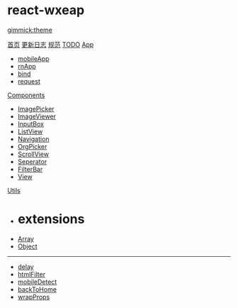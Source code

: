 # react-wxeap
[gimmick:theme](yeti)

[首页](index.md)
[更新日志](CHANGELOG.md)
[规范](RULES.md)
[TODO](TODO.md)
[App]()

* [mobileApp](./app/mobileApp.md)
* [rnApp](./app/rnApp.md)
* [bind](./app/bind.md)
* [request](./app/request.md)

[Components]()

* [ImagePicker](./components/ImagePicker.md)
* [ImageViewer](./components/ImageViewer.md)
* [InputBox](./components/InputBox.md)
* [ListView](./components/ListView.md)
* [Navigation](./components/Navigation.md)
* [OrgPicker](./components/OrgPicker.md)
* [ScrollView](./components/ScrollView.md)
* [Seperator](./components/Seperator.md)
* [FilterBar](./components/FilterBar.md)
* [View](./components/View.md)

[Utils]()

* # extensions
* [Array](./utils/extensions/array.md)
* [Object](./utils/object.md)
- - - - 
* [delay](./utils/delay.md)
* [htmlFilter](./utils/htmlFilter.md)
* [mobileDetect](./utils/mobileDetect.md)
* [backToHome](./utils/backToHome.md)
* [wrapProps](./utils/wrapProps.md)